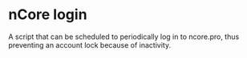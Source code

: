 # nCore login

A script that can be scheduled to periodically log in to ncore.pro, thus preventing an account lock because of inactivity.
